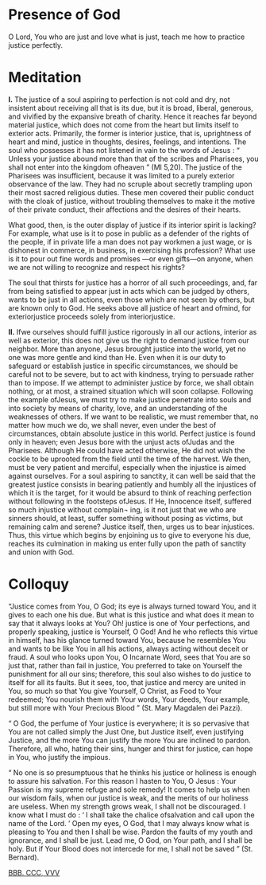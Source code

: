 # Presence of God

O Lord, You who are just and love what is just, teach me how to practice justice perfectly.

# Meditation

**I.** The justice of a soul aspiring to perfection is not cold and dry, not insistent about receiving all that is its due, but it is broad, liberal, generous, and vivified by the expansive breath of charity. Hence it reaches far beyond material justice, which does not come from the heart but limits itself to exterior acts. Primarily, the former is interior justice, that is, uprightness of heart and mind, justice in thoughts, desires, feelings, and intentions. The soul who possesses it has not listened in vain to the words of Jesus : “ Unless your justice abound more than that of the scribes and Pharisees, you shall not enter into the kingdom ofheaven ” (Ml 5,20). The justice of the Pharisees was insufficient, because it was limited to a purely exterior observance of the law. They had no scruple about secretly trampling upon their most sacred religious duties. These men covered their public conduct with the cloak of justice, without troubling themselves to make it the motive of their private conduct, their affections and the desires of their hearts.

What good, then, is the outer display of justice if its interior spirit is lacking? For example, what use is it to pose in public as a defender of the rights of the people, if in private life a man does not pay workmen a just wage, or is dishonest in commerce, in business, in exercising his profession? What use is it to pour out fine words and promises —or even gifts—on anyone, when we are not willing to recognize and respect his rights?

The soul that thirsts for justice has a horror of all such proceedings, and, far from being satisfied to appear just in acts which can be judged by others, wants to be just in all actions, even those which are not seen by others, but are known only to God. He seeks above all justice of heart and ofmind, for exteriorjustice proceeds solely from interiorjustice.

**II.** Ifwe ourselves should fulfill justice rigorously in all our actions, interior as well as exterior, this does not give us the right to demand justice from our neighbor. More than anyone, Jesus brought justice into the world, yet no one was more gentle and kind than He. Even when it is our duty to safeguard or establish justice in specific circumstances, we should be careful not to be severe, but to act with kindness, trying to persuade rather than to impose. If we attempt to administer justice by force, we shall obtain nothing, or at most, a strained situation which will soon collapse. Following the example ofJesus, we must try to make justice penetrate into souls and into society by means of charity, love, and an understanding of the weaknesses of others. If we want to be realistic, we must remember that, no matter how much we do, we shall never, even under the best of circumstances, obtain absolute justice in this world. Perfect justice is found only in heaven; even Jesus bore with the unjust acts ofJudas and the Pharisees. Although He could have acted otherwise, He did not wish the cockle to be uprooted from the field until the time of the harvest. We then, must be very patient and merciful, especially when the injustice is aimed against ourselves. For a soul aspiring to sanctity, it can well be said that the greatest justice consists in bearing patiently and humbly all the injustices of which it is the target, for it would be absurd to think of reaching perfection without following in the footsteps ofJesus. If He, Innocence itself, suffered so much injustice without complain¬ ing, is it not just that we who are sinners should, at least, suffer something without posing as victims, but remaining calm and serene? Justice itself, then, urges us to bear injustices. Thus, this virtue which begins by enjoining us to give to everyone his due, reaches its culmination in making us enter fully upon the path of sanctity and union with God.

# Colloquy

“Justice comes from You, O God; its eye is always turned toward You, and it gives to each one his due. But what is this justice and what does it mean to say that it always looks at You? Oh! justice is one of Your perfections, and properly speaking, justice is Yourself, O God! And he who reflects this virtue in himself, has his glance turned toward You, because he resembles You and wants to be like You in all his actions, always acting without deceit or fraud. A soul who looks upon You, O Incarnate Word, sees that You are so just that, rather than fail in justice, You preferred to take on Yourself the punishment for all our sins; therefore, this soul also wishes to do justice to itself for all its faults. But it sees, too, that justice and mercy are united in You, so much so that You give Yourself, O Christ, as Food to Your redeemed; You nourish them with Your words, Your deeds, Your example, but still more with Your Precious Blood ” (St. Mary Magdalen dei Pazzi).

“ O God, the perfume of Your justice is everywhere; it is so pervasive that You are not called simply the Just One, but Justice itself, even justifying Justice, and the more You can justify the more You are inclined to pardon. Therefore, all who, hating their sins, hunger and thirst for justice, can hope in You, who justify the impious.

“ No one is so presumptuous that he thinks his justice or holiness is enough to assure his salvation. For this reason I hasten to You, O Jesus : Your Passion is my supreme refuge and sole remedy! It comes to help us when our wisdom fails, when our justice is weak, and the merits of our holiness are useless. When my strength grows weak, I shall not be discouraged. I know what I must do : ‘ I shall take the chalice ofsalvation and call upon the name of the Lord. ’ Open my eyes, O God, that I may always know what is pleasing to You and then I shall be wise. Pardon the faults of my youth and ignorance, and I shall be just. Lead me, O God, on Your path, and I shall be holy. But if Your Blood does not intercede for me, I shall not be saved ” (St. Bernard).

[BBB. CCC, VVV](https://vulgata.online/bible/BBB.CCC?ed=DR2&vfn=DR2.BBB.CCC.VVV:vs)
